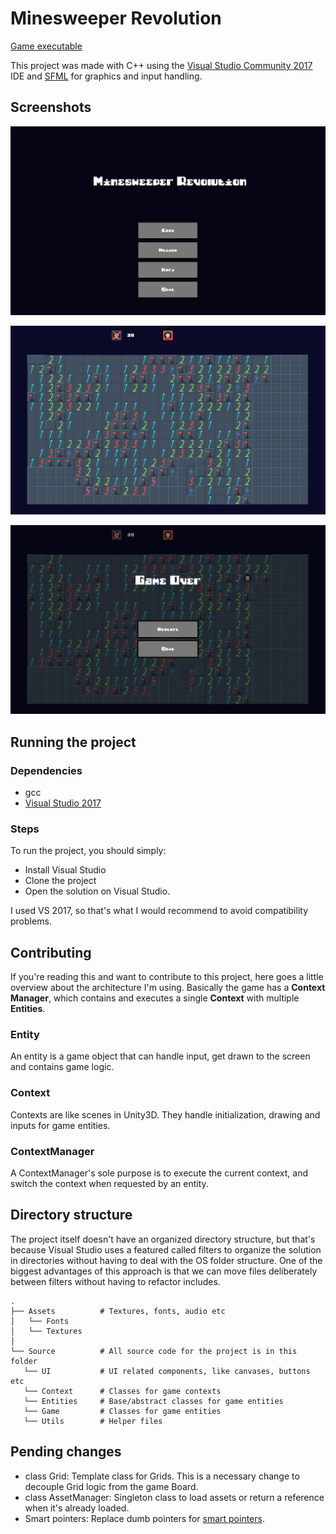# Minesweeper Revolution

[Game executable]()

This project was made with C++ using the [Visual Studio Community 2017](https://visualstudio.microsoft.com/pt-br/vs/older-downloads/) IDE and [SFML](https://www.sfml-dev.org/index.php) for graphics and input handling.

## Screenshots

![Main Menu](/Screenshots/msrevo_main_menu.png)

![In-Game](/Screenshots/msrevo_ingame.png)

![Game Over](/Screenshots/msrevo_gameover.png)

## Running the project

### Dependencies
- gcc
- [Visual Studio 2017](https://visualstudio.microsoft.com/pt-br/vs/older-downloads/)

### Steps

To run the project, you should simply:

- Install Visual Studio
- Clone the project
- Open the solution on Visual Studio.

I used VS 2017, so that's what I would recommend to avoid compatibility problems.


## Contributing

If you're reading this and want to contribute to this project, here goes a little overview about the architecture I'm using. Basically the game has a **Context Manager**, which contains and executes a single **Context** with multiple **Entities**.

### Entity
An entity is a game object that can handle input, get drawn to the screen and contains game logic. 

### Context
Contexts are like scenes in Unity3D. They handle initialization, drawing and inputs for game entities.

### ContextManager
A ContextManager's sole purpose is to execute the current context, and switch the context when requested by an entity. 

## Directory structure
The project itself doesn't have an organized directory structure, but that's because Visual Studio uses a featured called filters to organize the solution in directories without having to deal with the OS folder structure. One of the biggest advantages of this approach is that we can move files deliberately between filters without having to refactor includes.

    .
    ├── Assets          # Textures, fonts, audio etc
    │   └── Fonts
    │   └── Textures
    │
    └── Source          # All source code for the project is in this folder
       └── UI           # UI related components, like canvases, buttons etc
       └── Context      # Classes for game contexts
       └── Entities     # Base/abstract classes for game entities
       └── Game         # Classes for game entities
       └── Utils        # Helper files


## Pending changes
- class Grid<T>: Template class for Grids. This is a necessary change to decouple Grid logic from the game Board.
- class AssetManager: Singleton class to load assets or return a reference when it's already loaded.
- Smart pointers: Replace dumb pointers for [smart pointers](https://www.learncpp.com/cpp-tutorial/15-5-stdunique_ptr/).
